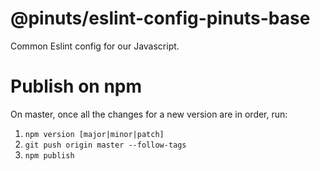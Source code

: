 # @pinuts/eslint-config-pinuts-base
Common Eslint config for our Javascript.


# Publish on npm

On master, once all the changes for a new version are in order, run:

1. `npm version [major|minor|patch]`
2. `git push origin master --follow-tags`
3. `npm publish`
